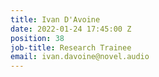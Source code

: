 ```yaml
---
title: Ivan D'Avoine
date: 2022-01-24 17:45:00 Z
position: 38
job-title: Research Trainee
email: ivan.davoine@novel.audio
---
```


